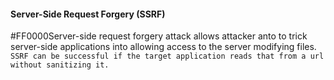 <h4>Server-Side Request Forgery (SSRF)</h4>


#FF0000Server-side request forgery attack allows attacker anto to trick server-side applications into allowing access to the server modifying files. ``SSRF can be successful if the target application reads that from a url without sanitizing it.``
